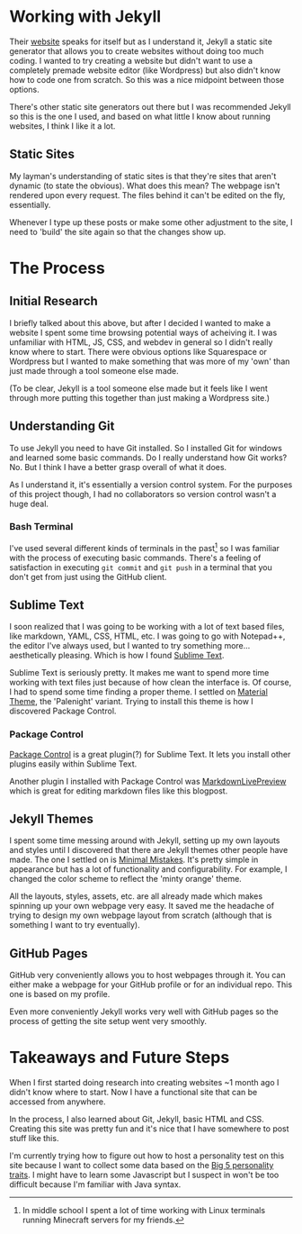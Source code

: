 # Working with Jekyll
Their [website](https://jekyllrb.com/) speaks for itself but as I understand it, Jekyll a static site generator that allows you to create websites without doing too much coding. I wanted to try creating a website but didn't want to use a completely premade website editor (like Wordpress) but also didn't know how to code one from scratch. So this was a nice midpoint between those options.

There's other static site generators out there but I was recommended Jekyll so this is the one I used, and based on what little I know about running websites, I think I like it a lot.

## Static Sites
My layman's understanding of static sites is that they're sites that aren't dynamic (to state the obvious). What does this mean? The webpage isn't rendered upon every request. The files behind it can't be edited on the fly, essentially.

Whenever I type up these posts or make some other adjustment to the site, I need to 'build' the site again so that the changes show up.

# The Process
## Initial Research
I briefly talked about this above, but after I decided I wanted to make a website I spent some time browsing potential ways of acheiving it. I was unfamiliar with HTML, JS, CSS, and webdev in general so I didn't really know where to start. There were obvious options like Squarespace or Wordpress but I wanted to make something that was more of my 'own' than just made through a tool someone else made.

(To be clear, Jekyll is a tool someone else made but it feels like I went through more putting this together than just making a Wordpress site.)

## Understanding Git
To use Jekyll you need to have Git installed. So I installed Git for windows and learned some basic commands. Do I really understand how Git works? No. But I think I have a better grasp overall of what it does.

As I understand it, it's essentially a version control system. For the purposes of this project though, I had no collaborators so version control wasn't a huge deal.

### Bash Terminal

I've used several different kinds of terminals in the past[^1] so I was familiar with the process of executing basic commands. There's a feeling of satisfaction in executing `git commit` and `git push` in a terminal that you don't get from just using the GitHub client.

## Sublime Text
I soon realized that I was going to be working with a lot of text based files, like markdown, YAML, CSS, HTML, etc. I was going to go with Notepad++, the editor I've always used, but I wanted to try something more... aesthetically pleasing. Which is how I found [Sublime Text](https://www.sublimetext.com/).

Sublime Text is seriously pretty. It makes me want to spend more time working with text files just because of how clean the interface is. Of course, I had to spend some time finding a proper theme. I settled on [Material Theme](https://packagecontrol.io/packages/Material%20Theme), the 'Palenight' variant. Trying to install this theme is how I discovered Package Control.

### Package Control
[Package Control](https://packagecontrol.io/) is a great plugin(?) for Sublime Text. It lets you install other plugins easily within Sublime Text. 

Another plugin I installed with Package Control was [MarkdownLivePreview](https://packagecontrol.io/packages/MarkdownLivePreview) which is great for editing markdown files like this blogpost.

## Jekyll Themes
I spent some time messing around with Jekyll, setting up my own layouts and styles until I discovered that there are Jekyll themes other people have made. The one I settled on is [Minimal Mistakes](https://mademistakes.com/work/minimal-mistakes-jekyll-theme/). It's pretty simple in appearance but has a lot of functionality and configurability. For example, I changed the color scheme to reflect the 'minty orange' theme.

All the layouts, styles, assets, etc. are all already made which makes spinning up your own webpage very easy. It saved me the headache of trying to design my own webpage layout from scratch (although that is something I want to try eventually).

## GitHub Pages
GitHub very conveniently allows you to host webpages through it. You can either make a webpage for your GitHub profile or for an individual repo. This one is based on my profile.

Even more conveniently Jekyll works very well with GitHub pages so the process of getting the site setup went very smoothly.

# Takeaways and Future Steps
When I first started doing research into creating websites ~1 month ago I didn't know where to start. Now I have a functional site that can be accessed from anywhere.

In the process, I also learned about Git, Jekyll, basic HTML and CSS. Creating this site was pretty fun and it's nice that I have somewhere to post stuff like this.

I'm currently trying how to figure out how to host a personality test on this site because I want to collect some data based on the [Big 5 personality traits](https://en.wikipedia.org/wiki/Big_Five_personality_traits). I might have to learn some Javascript but I suspect in won't be too difficult because I'm familiar with Java syntax.



[^1]: In middle school I spent a lot of time working with Linux terminals running Minecraft servers for my friends.

